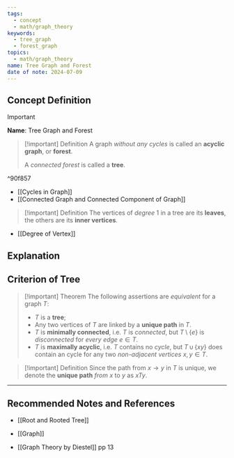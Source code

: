 ```yaml
---
tags:
  - concept
  - math/graph_theory
keywords:
  - tree_graph
  - forest_graph
topics:
  - math/graph_theory
name: Tree Graph and Forest
date of note: 2024-07-09
---
```


## Concept Definition

>[!important]
>**Name**: Tree Graph and Forest

>[!important] Definition
>A graph *without any cycles* is called an **acyclic graph**, or **forest**.
>
>A *connected forest* is called a **tree**.


^90f857

- [[Cycles in Graph]]
- [[Connected Graph and Connected Component of Graph]]


>[!important] Definition
>The vertices of *degree* $1$ in a tree are its **leaves**, the others are its **inner vertices**.

- [[Degree of Vertex]]




## Explanation


## Criterion of Tree

>[!important] Theorem
>The following assertions are *equivalent* for a graph $T$:
>- $T$ is a **tree**;
>- Any two vertices of $T$ are linked by a **unique path** in $T$.
>- $T$ is **minimally connected**, i.e. $T$ is *connected*, but $T \setminus \{ e \}$ is *disconnected* for *every edge* $e\in T$.
>- $T$ is **maximally acyclic**, i.e. $T$ contains no *cycle*, but $T \,\cup\, \{ xy \}$ does contain an cycle for any two *non-adjacent vertices* $x, y\in T.$

>[!important] Definition
>Since the path from $x \to y$ in $T$ is unique, we denote the **unique path** *from* $x$ to $y$ as $xTy$.




-----------
##  Recommended Notes and References


- [[Root and Rooted Tree]]
- [[Graph]]

- [[Graph Theory by Diestel]] pp 13